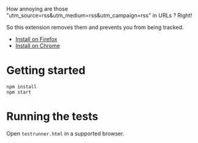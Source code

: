 How annoying are those "utm_source=rss&utm_medium=rss&utm_campaign=rss" in URLs ? Right!

So this extension removes them and prevents you from being tracked.

- [Install on Firefox](https://addons.mozilla.org/firefox/addon/au-revoir-utm/)
- [Install on Chrome](https://chrome.google.com/webstore/detail/au-revoir-utm/jaibjcnlipcgpfbmedodbcddcoflhmho)

# Getting started
```
npm install
npm start
```

# Running the tests
Open `testrunner.html` in a supported browser.
